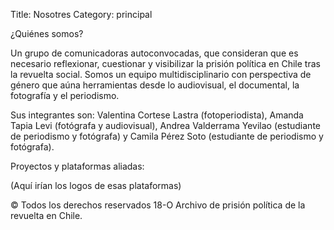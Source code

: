 Title: Nosotres
Category: principal

¿Quiénes somos?

Un grupo de comunicadoras autoconvocadas, que consideran que es necesario reflexionar, cuestionar y visibilizar la prisión política en Chile tras la revuelta social. Somos un equipo multidisciplinario con perspectiva de género que aúna herramientas desde lo audiovisual, el documental, la fotografía y el periodismo.

Sus integrantes son: Valentina Cortese Lastra  (fotoperiodista), Amanda Tapia Levi (fotógrafa y audiovisual), Andrea Valderrama Yevilao (estudiante de periodismo y fotógrafa) y Camila Pérez Soto (estudiante de periodismo y fotógrafa).

Proyectos y plataformas aliadas:

(Aquí irían los logos de esas plataformas)

© Todos los derechos reservados 18-O Archivo de prisión política de la revuelta en Chile.
